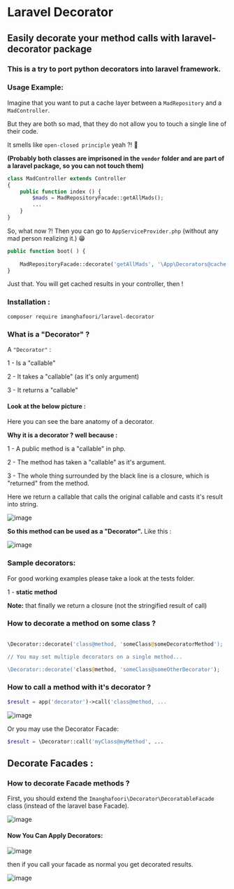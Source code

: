 # Laravel Decorator

## Easily decorate your method calls with laravel-decorator package

### This is a try to port python decorators into laravel framework.



### Usage Example:

Imagine that you want to put a cache layer between a `MadRepository` and a `MadController`.

But they are both so mad, that they do not allow you to touch a single line of their code.

It smells like `open-closed principle` yeah ?! 👃 

**(Probably both classes are imprisoned in the `vendor` folder and are part of a laravel package, so you can not touch them)**

```php
class MadController extends Controller
{
    public function index () {
        $mads = MadRepositoryFacade::getAllMads();
        ...
    }
}
```

So, what now ?!
Then you can go to `AppServiceProvider.php` (without any mad person realizing it.) 😁 

```php
public function boot( ) {
    
    MadRepositoryFacade::decorate('getAllMads', '\App\Decorators@cache', ['myMadKey', 10]);
}
```
Just that. You will get cached results in your controller, then !


### Installation :

```
composer require imanghafoori/laravel-decorator
```

### What is a "Decorator" ?

A `"Decorator"` :

1 - Is a "callable"

2 - It takes a "callable" (as it's only argument)

3 - It returns a "callable"

#### Look at the below picture :

Here you can see the bare anatomy of a decorator.

**Why it is a decorator ? well because :**

1 - A public method is a "callable" in php.

2 - The method has taken a "callable" as it's argument.

3 - The whole thing surrounded by the black line is a closure, which is "returned" from the method.


Here we return a callable that calls the original callable and casts it's result into string.

![image](https://user-images.githubusercontent.com/6961695/50966481-4855dc00-14ea-11e9-884f-5e6b762b6e35.png)

**So this method can be used as a "Decorator".** Like this :

![image](https://user-images.githubusercontent.com/6961695/50967860-a389cd80-14ee-11e9-85a5-e3cf346942a3.png)


### Sample decorators:

For good working examples please take a look at the tests folder.

1 - **static method** 

**Note:** that finally we return a closure (not the stringified result of call)

### How to decorate a method on some class ?

```php

\Decorator::decorate('class@method, 'someClass@someDecoratorMethod');

// You may set multiple decorators on a single method...

\Decorator::decorate('class@method, 'someClass@someOtherDecorator');
```


### How to call a method with it's decorator ?

```php
$result = app('decorator')->call('class@method, ...
```

![image](https://user-images.githubusercontent.com/6961695/50965570-8c93ad00-14e7-11e9-877b-76f7f6b5ae7e.png)

Or you may use the Decorator Facade:

```php
$result = \Decorator::call('myClass@myMethod', ...
```



## Decorate Facades :

### How to decorate Facade methods ?

First, you should extend the `Imanghafoori\Decorator\DecoratableFacade` class (instead of the laravel base Facade).

![image](https://user-images.githubusercontent.com/6961695/50964214-e85c3700-14e3-11e9-8153-71d424daedad.png)


#### Now You Can Apply Decorators:

![image](https://user-images.githubusercontent.com/6961695/50963877-1f7e1880-14e3-11e9-9c5e-90d23d1533d5.png)


then if you call your facade as normal you get decorated results.

![image](https://user-images.githubusercontent.com/6961695/50963709-b0082900-14e2-11e9-84c8-c1665693d390.png)

